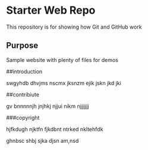 # Starter Web Repo

This repository is for showing how Git and GitHub work

## Purpose

Sample website with plenty of files for demos

##introduction

swgyhdb dhvjms nscmx jksnzm ejik jskn jkd jki

##contribiute

gv bnnnnnjh jnjhkj njjui nikm njjjjjjj 

###copyright

hjfkdugh njktfn fjkdbnt ntrked nkltehfdk 

ghnbsc shbj sjka djsn am,nsd 